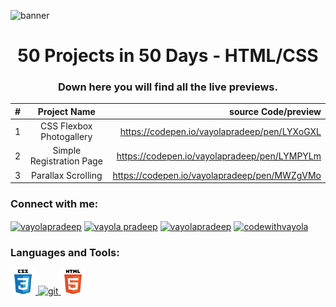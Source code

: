 ![banner](https://github.com/sinonagar123/html_css_projects/assets/102567147/462c8e23-d30f-4b92-87b0-f8d9c45194e0)

<h1 align="center">50 Projects in 50 Days - HTML/CSS</h1>
<h3 align="center">Down here you will find all the live previews.</h3>

<table>
<thead>
<tr>
<th align="left">#</th>
<th align="center">Project Name</th>
<th align="right">source Code/preview</th>

</tr>
</thead>
<tbody>
<tr>
<td align="left">1</td>
<td align="center">CSS Flexbox Photogallery</td>
<td align="right"><a href="https://codepen.io/vayolapradeep/pen/LYXoGXL" rel="nofollow">https://codepen.io/vayolapradeep/pen/LYXoGXL</a></td>  
</tr>
 <tr>
<td align="left">2</td>
<td align="center">Simple Registration Page</td>
<td align="right"><a href="https://codepen.io/vayolapradeep/pen/LYMPYLm" rel="nofollow">https://codepen.io/vayolapradeep/pen/LYMPYLm</a></td>  
</tr>

<tr>
<td align="left">3</td>
<td align="center">Parallax Scrolling</td>
<td align="right"><a href="https://codepen.io/vayolapradeep/pen/MWZgVMo" rel="nofollow">https://codepen.io/vayolapradeep/pen/MWZgVMo</a></td>  
</tr>
</tbody></table>

<h3 align="left">Connect with me:</h3>
<p align="left">
<a href="https://codepen.io/vayolapradeep" target="blank"><img align="center" src="https://raw.githubusercontent.com/rahuldkjain/github-profile-readme-generator/master/src/images/icons/Social/codepen.svg" alt="vayolapradeep" height="30" width="40" /></a>
<a href="https://twitter.com/vayolapradeep" target="blank"><img align="center" src="https://raw.githubusercontent.com/rahuldkjain/github-profile-readme-generator/master/src/images/icons/Social/twitter.svg" alt="vayola pradeep" height="30" width="40" /></a>
<a href="https://linkedin.com/in/vayolapradeep" target="blank"><img align="center" src="https://raw.githubusercontent.com/rahuldkjain/github-profile-readme-generator/master/src/images/icons/Social/linked-in-alt.svg" alt="vayolapradeep" height="30" width="40" /></a>
<a href="https://instagram.com/codewithvayola" target="blank"><img align="center" src="https://raw.githubusercontent.com/rahuldkjain/github-profile-readme-generator/master/src/images/icons/Social/instagram.svg" alt="codewithvayola" height="30" width="40" /></a>
</p>

<h3 align="left">Languages and Tools:</h3>
<p align="left"> <a href="https://www.w3schools.com/css/" target="_blank" rel="noreferrer"> <img src="https://raw.githubusercontent.com/devicons/devicon/master/icons/css3/css3-original-wordmark.svg" alt="css3" width="40" height="40"/> </a> <a href="https://git-scm.com/" target="_blank" rel="noreferrer"> <img src="https://www.vectorlogo.zone/logos/git-scm/git-scm-icon.svg" alt="git" width="40" height="40"/> </a> <a href="https://www.w3.org/html/" target="_blank" rel="noreferrer"> <img src="https://raw.githubusercontent.com/devicons/devicon/master/icons/html5/html5-original-wordmark.svg" alt="html5" width="40" height="40"/> </a>   </p>




